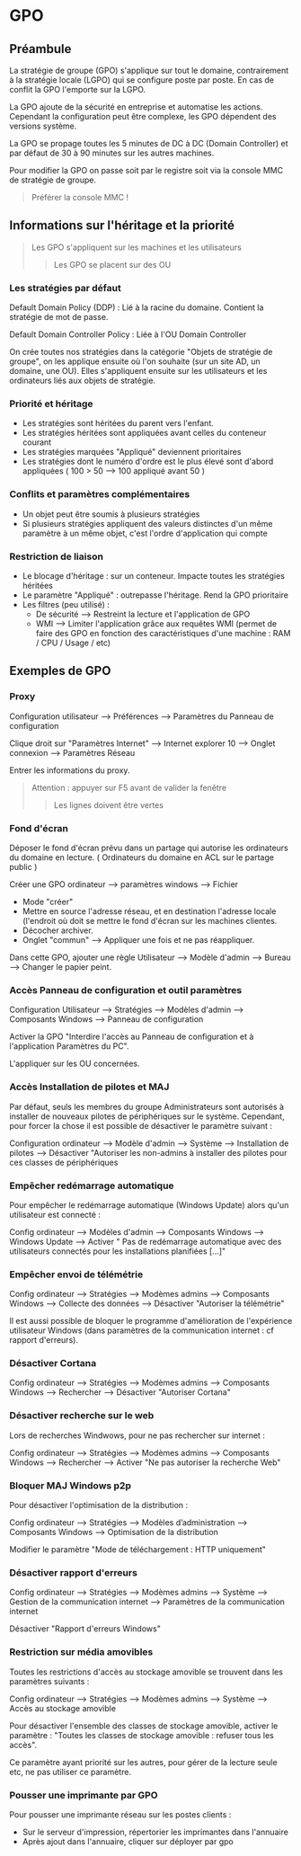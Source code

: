 # GPO
## Préambule

La stratégie de groupe (GPO) s'applique sur tout le domaine, contrairement à la stratégie locale (LGPO) qui se configure poste par poste.
En cas de conflit la GPO l'emporte sur la LGPO.

La GPO ajoute de la sécurité en entreprise et automatise les actions. Cependant la configuration peut être complexe, les GPO dépendent des versions système.

La GPO se propage toutes les 5 minutes de DC à DC (Domain Controller) et par défaut de 30 à 90 minutes sur les autres machines.

Pour modifier la GPO on passe soit par le registre soit via la console MMC de stratégie de groupe.

> Préférer la console MMC !


## Informations sur l'héritage et la priorité

> Les GPO s'appliquent sur les machines et les utilisateurs
>> Les GPO se placent sur des OU

### Les stratégies par défaut

Default Domain Policy (DDP) : Lié à la racine du domaine. Contient la stratégie de mot de passe.

Default Domain Controller Policy : Liée à l'OU Domain Controller

On crée toutes nos stratégies dans la catégorie "Objets de stratégie de groupe", on les applique ensuite où l'on souhaite (sur un site AD, un domaine, une OU).
Elles s'appliquent ensuite sur les utilisateurs et les ordinateurs liés aux objets de stratégie.

### Priorité et héritage

- Les stratégies sont héritées du parent vers l'enfant.
- Les stratégies héritées sont appliquées avant celles du conteneur courant
- Les stratégies marquées "Appliqué" deviennent prioritaires
- Les stratégies dont le numéro d'ordre est le plus élevé sont d'abord appliquées ( 100 > 50 --> 100 appliqué avant 50 )

### Conflits et paramètres complémentaires

- Un objet peut être soumis à plusieurs stratégies
- Si plusieurs stratégies appliquent des valeurs distinctes d'un même paramètre à un même objet, c'est l'ordre d'application qui compte

### Restriction de liaison

- Le blocage d'héritage : sur un conteneur. Impacte toutes les stratégies héritées
- Le paramètre "Appliqué" : outrepasse l'héritage. Rend la GPO prioritaire
- Les filtres (peu utilisé) : 
	- De sécurité --> Restreint la lecture et l'application de GPO
	- WMI --> Limiter l'application grâce aux requêtes WMI (permet de faire des GPO en fonction des caractéristiques d'une machine : RAM / CPU / Usage / etc)

## Exemples de GPO

### Proxy

Configuration utilisateur --> Préférences --> Paramètres du Panneau de configuration

Clique droit sur "Paramètres Internet" --> Internet explorer 10 --> Onglet connexion --> Paramètres Réseau

Entrer les informations du proxy.

> Attention : appuyer sur F5 avant de valider la fenêtre
>> Les lignes doivent être vertes

### Fond d'écran

Déposer le fond d'écran prévu dans un partage qui autorise les ordinateurs du domaine en lecture. ( Ordinateurs du domaine en ACL sur le partage public )

Créer une GPO ordinateur --> paramètres windows --> Fichier

- Mode "créer"
- Mettre en source l'adresse réseau, et en destination l'adresse locale (l'endroit où doit se mettre le fond d'écran sur les machines clientes.
- Décocher archiver.
- Onglet "commun" --> Appliquer une fois et ne pas réappliquer.

Dans cette GPO, ajouter une règle Utilisateur --> Modèle d'admin --> Bureau --> Changer le papier peint.


### Accès Panneau de configuration et outil paramètres

Configuration Utilisateur --> Stratégies --> Modèles d'admin --> Composants Windows --> Panneau de configuration

Activer la GPO "Interdire l'accès au Panneau de configuration et à l'application Paramètres du PC".

L'appliquer sur les OU concernées.

### Accès Installation de pilotes et MAJ

Par défaut, seuls les membres du groupe Administrateurs sont autorisés à installer de nouveaux pilotes de périphériques sur le système.
Cependant, pour forcer la chose il est possible de désactiver le paramètre suivant :

Configuration ordinateur --> Modèle d'admin --> Système --> Installation de pilotes --> Désactiver "Autoriser les non-admins à installer des pilotes pour ces classes de périphériques

### Empêcher redémarrage automatique

Pour empêcher le redémarrage automatique (Windows Update) alors qu'un utilisateur est connecté : 

Config ordinateur --> Modèles d'admin --> Composants Windows --> Windows Update --> Activer " Pas de redémarrage automatique avec des utilisateurs connectés pour les installations planifiées \[...]"

### Empêcher envoi de télémétrie

Config ordinateur --> Stratégies --> Modèmes admins --> Composants Windows --> Collecte des données --> Désactiver "Autoriser la télémétrie"

Il est aussi possible de bloquer le programme d'amélioration de l'expérience utilisateur Windows (dans paramètres de la communication internet : cf rapport d'erreurs).

### Désactiver Cortana

Config ordinateur --> Stratégies --> Modèmes admins --> Composants Windows --> Rechercher --> Désactiver "Autoriser Cortana"

### Désactiver recherche sur le web

Lors de recherches Windwows, pour ne pas rechercher sur internet :

Config ordinateur --> Stratégies --> Modèmes admins --> Composants Windows --> Rechercher --> Activer "Ne pas autoriser la recherche Web"

### Bloquer MAJ Windows p2p

Pour désactiver l'optimisation de la distribution : 

Config ordinateur --> Stratégies --> Modèles d’administration --> Composants Windows --> Optimisation de la distribution

Modifier le paramètre "Mode de téléchargement : HTTP uniquement"

### Désactiver rapport d'erreurs

Config ordinateur --> Stratégies --> Modèmes admins --> Système --> Gestion de la communication internet --> Paramètres de la communication internet

Désactiver "Rapport d'erreurs Windows"

### Restriction sur média amovibles

Toutes les restrictions d'accès au stockage amovible se trouvent dans les paramètres suivants : 

Config ordinateur --> Stratégies --> Modèmes admins --> Système --> Accès au stockage amovible

Pour désactiver l'ensemble des classes de stockage amovible, activer le paramètre : "Toutes les classes de stockage amovible : refuser tous les accès".

Ce paramètre ayant priorité sur les autres, pour gérer de la lecture seule etc, ne pas utiliser ce paramètre.

### Pousser une imprimante par GPO

Pour pousser une imprimante réseau sur les postes clients :

- Sur le serveur d'impression, répertorier les imprimantes dans l'annuaire
- Après ajout dans l'annuaire, cliquer sur déployer par gpo
